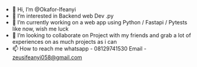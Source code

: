 - 👋 Hi, I’m @Okafor-Ifeanyi
- 👀 I’m interested in Backend web Dev .py
- 🌱 I’m currently working on a web app using Python / Fastapi / Pytests like now, wish me luck
- 💞️ I’m looking to collaborate on Project with my friends and grab a lot of experiences on as much projects as i can
- 📫 How to reach me whatsapp - 08129741530 Email - zeusifeanyi058@gmail.com

<!---
Okafor-Ifeanyi/Okafor-Ifeanyi is a ✨ special ✨ repository because its `README.md` (this file) appears on your GitHub profile.
You can click the Preview link to take a look at your changes.
--->
